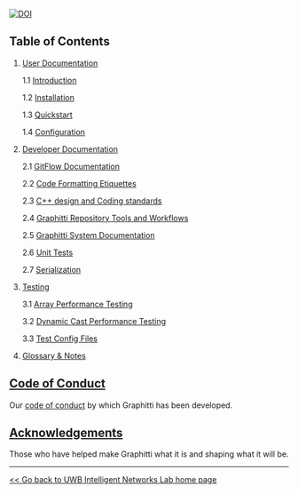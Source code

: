 [![DOI](https://zenodo.org/badge/DOI/10.5281/zenodo.4678633.svg)](https://doi.org/10.5281/zenodo.4678633)

## Table of Contents

1. [User Documentation](User/index.md)

   1.1 [Introduction](User/introduction.md)

   1.2 [Installation](User/installation.md)

   1.3 [Quickstart](User/quickstart.md)

   1.4 [Configuration](User/configuration.md)

2. [Developer Documentation](Developer/index.md)
   
   2.1 [GitFlow Documentation](Developer/GitFlowDiagram.md)

   2.2 [Code Formatting Etiquettes](Developer/codingConventions.md)

   2.3 [C++ design and Coding standards](Developer/cppStyleGuide.md)

   2.4 [Graphitti Repository Tools and Workflows](Developer/index.md) 

   2.5 [Graphitti System Documentation](Developer/index.md)
  
   2.6 [Unit Tests](Developer/UnitTests.md)

   2.7 [Serialization](Developer/Serialization.md)

3. [Testing](Testing/index.md)

   3.1 [Array Performance Testing](Testing/ArrayPerformance/ArrayPerformance.md)

   3.2 [Dynamic Cast Performance Testing](Testing/CastingTest/CastingTest.md)

   3.3 [Test Config Files](Testing/TestConfigFileParameters/testConfigFileParameters.md)

4. [Glossary & Notes](RebuildNotes/index.md)

## [Code of Conduct]

Our [code of conduct] by which Graphitti has been developed.

## [Acknowledgements](acknowledgements.md)

Those who have helped make Graphitti what it is and shaping what it will be.

---------
[<< Go back to UWB Intelligent Networks Lab home page](http://uwb-biocomputing.github.io/)

[//]: # (Moving URL links to the bottom of the document for ease of updating - LS)
[//]: # (Links to repo items which exist outside of the docs folder need a direct link.)

[Code of Conduct]: <https://github.com/UWB-Biocomputing/Graphitti/blob/master/CODE_OF_CONDUCT.md>